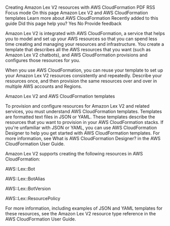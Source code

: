 Creating Amazon Lex V2 resources with AWS CloudFormation
 PDF
 RSS
Focus mode
On this page
Amazon Lex V2 and AWS CloudFormation templates
Learn more about AWS CloudFormation
Recently added to this guide
Did this page help you?
Yes
No
Provide feedback

Amazon Lex V2 is integrated with AWS CloudFormation, a service that helps you to model and set up your AWS resources so that you can spend less time creating and managing your resources and infrastructure. You create a template that describes all the AWS resources that you want (such as Amazon Lex V2 chatbots), and AWS CloudFormation provisions and configures those resources for you.

When you use AWS CloudFormation, you can reuse your template to set up your Amazon Lex V2 resources consistently and repeatedly. Describe your resources once, and then provision the same resources over and over in multiple AWS accounts and Regions.

Amazon Lex V2 and AWS CloudFormation templates

To provision and configure resources for Amazon Lex V2 and related services, you must understand AWS CloudFormation templates. Templates are formatted text files in JSON or YAML. These templates describe the resources that you want to provision in your AWS CloudFormation stacks. If you're unfamiliar with JSON or YAML, you can use AWS CloudFormation Designer to help you get started with AWS CloudFormation templates. For more information, see What is AWS CloudFormation Designer? in the AWS CloudFormation User Guide.

Amazon Lex V2 supports creating the following resources in AWS CloudFormation:

AWS::Lex::Bot

AWS::Lex::BotAlias

AWS::Lex::BotVersion

AWS::Lex::ResourcePolicy

For more information, including examples of JSON and YAML templates for these resources, see the Amazon Lex V2 resource type reference in the AWS CloudFormation User Guide.